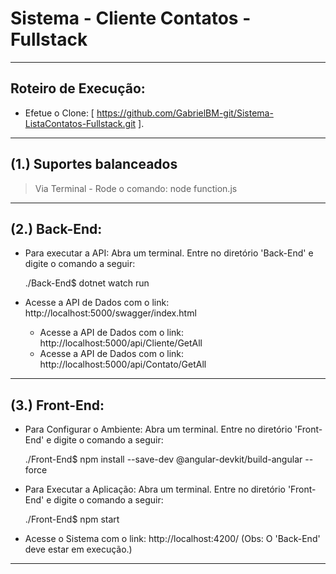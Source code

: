 # Sistema - Cliente Contatos - Fullstack

---------------------------------------------------------------------------------------------------
Roteiro de Execução:
---------------------------------------------------------------------------------------------------

- Efetue o Clone: [ https://github.com/GabrielBM-git/Sistema-ListaContatos-Fullstack.git ].

---------------------------------------------------------------------------------------------------
(1.) Suportes balanceados
---------------------------------------------------------------------------------------------------

> Via Terminal - Rode o comando: node function.js

---------------------------------------------------------------------------------------------------
(2.) Back-End:
---------------------------------------------------------------------------------------------------

- Para executar a API: Abra um terminal. Entre no diretório 'Back-End' e digite o comando a seguir:

    ./Back-End$ dotnet watch run

- Acesse a API de Dados com o link: http://localhost:5000/swagger/index.html

    - Acesse a API de Dados com o link: http://localhost:5000/api/Cliente/GetAll
    - Acesse a API de Dados com o link: http://localhost:5000/api/Contato/GetAll

---------------------------------------------------------------------------------------------------
(3.) Front-End:
---------------------------------------------------------------------------------------------------

- Para Configurar o Ambiente: Abra um terminal. Entre no diretório 'Front-End' e digite o comando a seguir:

    ./Front-End$ npm install --save-dev @angular-devkit/build-angular --force

- Para Executar a Aplicação: Abra um terminal. Entre no diretório 'Front-End' e digite o comando a seguir:

    ./Front-End$ npm start

- Acesse o Sistema com o link: http://localhost:4200/   (Obs: O 'Back-End' deve estar em execução.) 

---------------------------------------------------------------------------------------------------